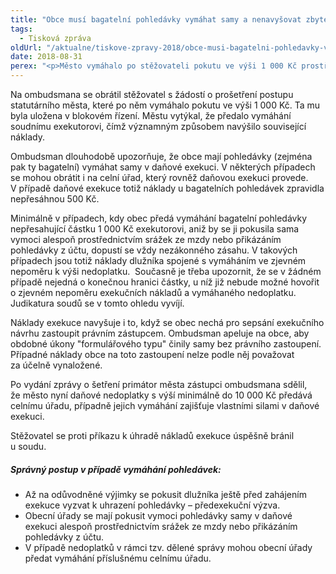```yaml
---
title: "Obce musí bagatelní pohledávky vymáhat samy a nenavyšovat zbytečně dluh o náklady soudního exekutora"
tags:
  - Tisková zpráva
oldUrl: "/aktualne/tiskove-zpravy-2018/obce-musi-bagatelni-pohledavky-vymahat-samy-a-nenavysovat-zbytecne-dluh-o-naklady-soudniho"
date: 2018-08-31
perex: "<p>Město vymáhalo po stěžovateli pokutu ve výši 1 000 Kč prostřednictvím soudního exekutora. Celkové náklady exekuce dosáhly částky téměř 4 600 Kč. Město tímto postupem pochybilo, protože je povinno volit takový způsob vymáhání, aby výše nákladů nebyla ve zjevném nepoměru k výši nedoplatku. Město již částky do 10 000 Kč prostřednictvím soudního exekutora nevymáhá.  </p>"
---
```


<!-- imported from the old website -->

<p>Na ombudsmana se obrátil stěžovatel s žádostí o prošetření postupu statutárního města, které po něm vymáhalo pokutu ve výši 1 000 Kč. Ta mu byla uložena v blokovém řízení. Městu vytýkal, že předalo vymáhání soudnímu exekutorovi, čímž významným způsobem navýšilo související náklady. </p> <p>Ombudsman dlouhodobě upozorňuje, že obce mají pohledávky (zejména pak ty bagatelní) vymáhat samy v daňové exekuci. V některých případech se mohou obrátit i na celní úřad, který rovněž daňovou exekuci provede. V případě daňové exekuce totiž náklady u bagatelních pohledávek zpravidla nepřesáhnou 500 Kč. </p> <p>Minimálně v případech, kdy obec předá vymáhání bagatelní pohledávky nepřesahující částku 1 000 Kč exekutorovi, aniž by se ji pokusila sama vymoci alespoň prostřednictvím srážek ze mzdy nebo přikázáním pohledávky z účtu, dopustí se vždy nezákonného zásahu. V takových případech jsou totiž náklady dlužníka spojené s vymáháním ve zjevném nepoměru k výši nedoplatku.  Současně je třeba upozornit, že se v žádném případě nejedná o konečnou hranici částky, u níž již nebude možné hovořit o zjevném nepoměru exekučních nákladů a vymáhaného nedoplatku. Judikatura soudů se v tomto ohledu vyvíjí.</p> <p>Náklady exekuce navyšuje i to, když se obec nechá pro sepsání exekučního návrhu zastoupit právním zástupcem. Ombudsman apeluje na obce, aby obdobné úkony &quot;formulářového typu&quot; činily samy bez právního zastoupení. Případné náklady obce na toto zastoupení nelze podle něj považovat za účelně vynaložené. </p> <p>Po vydání zprávy o šetření primátor města zástupci ombudsmana sdělil, že město nyní daňové nedoplatky s výší minimálně do 10 000 Kč předává celnímu úřadu, případně jejich vymáhání zajišťuje vlastními silami v daňové exekuci.</p> <p>Stěžovatel se proti příkazu k úhradě nákladů exekuce úspěšně bránil u soudu.</p> <h5>Správný postup v případě vymáhání pohledávek:</h5> <p></p><ul><li>Až na odůvodněné výjimky se pokusit dlužníka ještě před zahájením exekuce vyzvat k uhrazení pohledávky – předexekuční výzva.</li><li>Obecní úřady se mají pokusit vymoci pohledávky samy v daňové exekuci alespoň prostřednictvím srážek ze mzdy nebo přikázáním pohledávky z účtu.</li><li>V případě nedoplatků v rámci tzv. dělené správy mohou obecní úřady předat vymáhání příslušnému celnímu úřadu.</li></ul><p></p>
